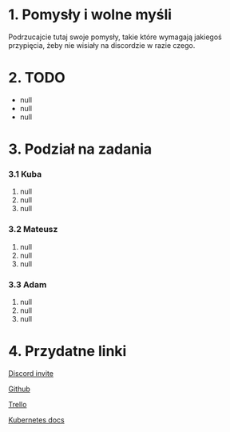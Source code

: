 # 1. Pomysły i wolne myśli

Podrzucajcie tutaj swoje pomysły, takie które wymagają jakiegoś przypięcia, żeby nie wisiały na discordzie w razie czego.

# 2. TODO
- null
- null
- null

# 3. Podział na zadania

### 3.1 Kuba
1. null
2. null
3. null


### 3.2 Mateusz
1. null
2. null
3. null

### 3.3 Adam
1. null
2. null
3. null

# 4. Przydatne linki

[Discord invite](https://discord.gg/bjh2fMFQ)

[Github](https://github.com/Kolo-Naukowe-Data-Science-PW/mlops-project)

[Trello](https://trello.com/c/OQzEVSXb/27-podstawy-kubernetesa-1)

[Kubernetes docs](https://kubernetes.io/pl/docs/concepts/overview/what-is-kubernetes/)